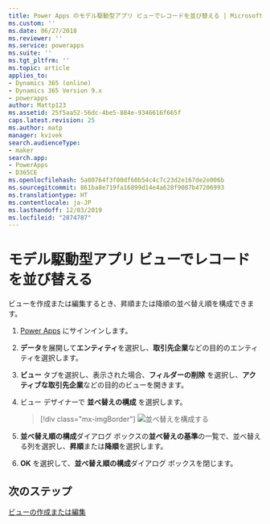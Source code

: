```yaml
---
title: Power Apps のモデル駆動型アプリ ビューでレコードを並び替える | MicrosoftDocs
ms.custom: ''
ms.date: 06/27/2018
ms.reviewer: ''
ms.service: powerapps
ms.suite: ''
ms.tgt_pltfrm: ''
ms.topic: article
applies_to:
- Dynamics 365 (online)
- Dynamics 365 Version 9.x
- powerapps
author: Mattp123
ms.assetid: 25f5aa52-56dc-4be5-884e-9346616f665f
caps.latest.revision: 25
ms.author: matp
manager: kvivek
search.audienceType:
- maker
search.app:
- PowerApps
- D365CE
ms.openlocfilehash: 5a80764f3f00df60b54c4c7c23d2e167de2e006b
ms.sourcegitcommit: 861ba8e719fa16899d14e4a628f9087b47206993
ms.translationtype: HT
ms.contentlocale: ja-JP
ms.lasthandoff: 12/03/2019
ms.locfileid: "2874787"
---
```

# <a name="sort-records-in-a-model-driven-app-view"></a>モデル駆動型アプリ ビューでレコードを並び替える

 ビューを作成または編集するとき、昇順または降順の並べ替え順を構成できます。   
  
1.  [Power Apps](https://make.powerapps.com/?utm_source=padocs&utm_medium=linkinadoc&utm_campaign=referralsfromdoc) にサインインします。  


2.  **データ**を展開して**エンティティ**を選択し、**取引先企業**などの目的のエンティティを選択します。   
3.  **ビュー** タブを選択し、表示された場合、**フィルダーの削除** を選択し、**アクティブな取引先企業**などの目的のビューを開きます。

4.  ビュー デザイナーで **並べ替えの構成** を選択します。  

    > [!div class="mx-imgBorder"] 
    > ![並べ替えを構成する](media/configure-sorting.png)
  
5.  **並べ替え順の構成**ダイアログ ボックスの**並べ替えの基準**の一覧で、並べ替える列を選択し、**昇順**または**降順**を選択します。  
  
6.  **OK** を選択して、**並べ替え順の構成**ダイアログ ボックスを閉じます。  

## <a name="next-steps"></a>次のステップ
[ビューの作成または編集](create-edit-views.md)
